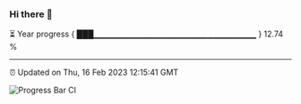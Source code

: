### Hi there 👋

⏳ Year progress { ███▁▁▁▁▁▁▁▁▁▁▁▁▁▁▁▁▁▁▁▁▁▁▁▁▁▁▁ } 12.74 %

---

⏰ Updated on Thu, 16 Feb 2023 12:15:41 GMT

![Progress Bar CI](https://github.com/Shyam-Makwana/GitHub-Actions-Demo/workflows/Progress%20Bar%20CI/badge.svg)
